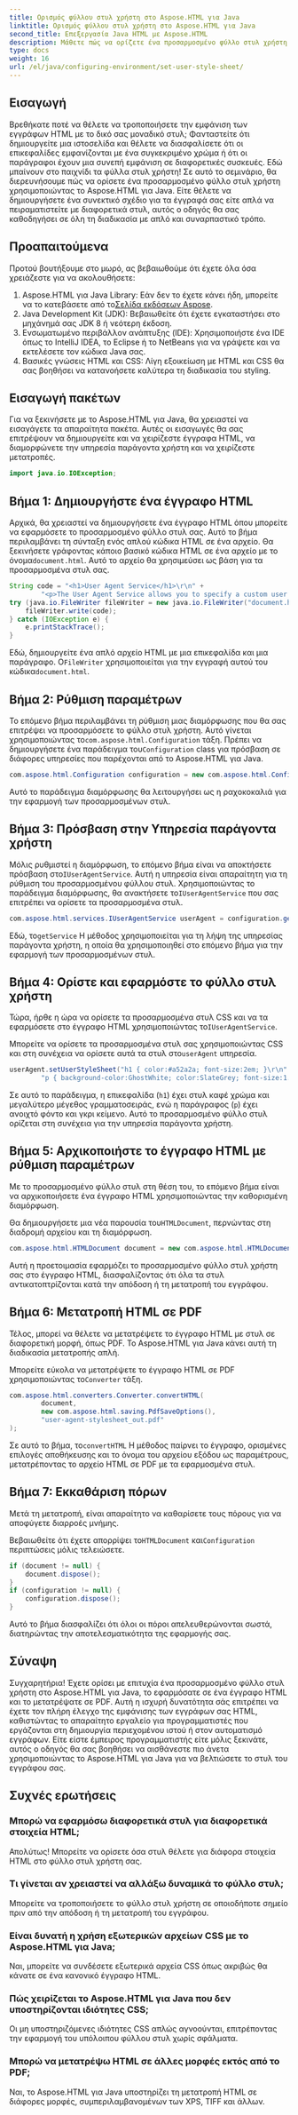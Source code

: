 ```yaml
---
title: Ορισμός φύλλου στυλ χρήστη στο Aspose.HTML για Java
linktitle: Ορισμός φύλλου στυλ χρήστη στο Aspose.HTML για Java
second_title: Επεξεργασία Java HTML με Aspose.HTML
description: Μάθετε πώς να ορίζετε ένα προσαρμοσμένο φύλλο στυλ χρήστη στο Aspose.HTML για Java, βελτιώνοντας το στυλ του εγγράφου σας και μετατρέποντας εύκολα την HTML σε PDF.
type: docs
weight: 16
url: /el/java/configuring-environment/set-user-style-sheet/
---
```

## Εισαγωγή
Βρεθήκατε ποτέ να θέλετε να τροποποιήσετε την εμφάνιση των εγγράφων HTML με το δικό σας μοναδικό στυλ; Φανταστείτε ότι δημιουργείτε μια ιστοσελίδα και θέλετε να διασφαλίσετε ότι οι επικεφαλίδες εμφανίζονται με ένα συγκεκριμένο χρώμα ή ότι οι παράγραφοι έχουν μια συνεπή εμφάνιση σε διαφορετικές συσκευές. Εδώ μπαίνουν στο παιχνίδι τα φύλλα στυλ χρήστη! Σε αυτό το σεμινάριο, θα διερευνήσουμε πώς να ορίσετε ένα προσαρμοσμένο φύλλο στυλ χρήστη χρησιμοποιώντας το Aspose.HTML για Java. Είτε θέλετε να δημιουργήσετε ένα συνεκτικό σχέδιο για τα έγγραφά σας είτε απλά να πειραματιστείτε με διαφορετικά στυλ, αυτός ο οδηγός θα σας καθοδηγήσει σε όλη τη διαδικασία με απλό και συναρπαστικό τρόπο.
## Προαπαιτούμενα
Προτού βουτήξουμε στο μωρό, ας βεβαιωθούμε ότι έχετε όλα όσα χρειάζεστε για να ακολουθήσετε:
1.  Aspose.HTML για Java Library: Εάν δεν το έχετε κάνει ήδη, μπορείτε να το κατεβάσετε από το[Σελίδα εκδόσεων Aspose](https://releases.aspose.com/html/java/).
2. Java Development Kit (JDK): Βεβαιωθείτε ότι έχετε εγκαταστήσει στο μηχάνημά σας JDK 8 ή νεότερη έκδοση.
3. Ενσωματωμένο περιβάλλον ανάπτυξης (IDE): Χρησιμοποιήστε ένα IDE όπως το IntelliJ IDEA, το Eclipse ή το NetBeans για να γράψετε και να εκτελέσετε τον κώδικα Java σας.
4. Βασικές γνώσεις HTML και CSS: Λίγη εξοικείωση με HTML και CSS θα σας βοηθήσει να κατανοήσετε καλύτερα τη διαδικασία του styling.

## Εισαγωγή πακέτων
Για να ξεκινήσετε με το Aspose.HTML για Java, θα χρειαστεί να εισαγάγετε τα απαραίτητα πακέτα. Αυτές οι εισαγωγές θα σας επιτρέψουν να δημιουργείτε και να χειρίζεστε έγγραφα HTML, να διαμορφώνετε την υπηρεσία παράγοντα χρήστη και να χειρίζεστε μετατροπές.
```java
import java.io.IOException;
```
## Βήμα 1: Δημιουργήστε ένα έγγραφο HTML
Αρχικά, θα χρειαστεί να δημιουργήσετε ένα έγγραφο HTML όπου μπορείτε να εφαρμόσετε το προσαρμοσμένο φύλλο στυλ σας. Αυτό το βήμα περιλαμβάνει τη σύνταξη ενός απλού κώδικα HTML σε ένα αρχείο.
 Θα ξεκινήσετε γράφοντας κάποιο βασικό κώδικα HTML σε ένα αρχείο με το όνομα`document.html`. Αυτό το αρχείο θα χρησιμεύσει ως βάση για τα προσαρμοσμένα στυλ σας.
```java
String code = "<h1>User Agent Service</h1>\r\n" +
        "<p>The User Agent Service allows you to specify a custom user stylesheet, a primary character set for the document, language, and fonts settings.</p>\r\n";
try (java.io.FileWriter fileWriter = new java.io.FileWriter("document.html")) {
    fileWriter.write(code);
} catch (IOException e) {
    e.printStackTrace();
}
```
 Εδώ, δημιουργείτε ένα απλό αρχείο HTML με μια επικεφαλίδα και μια παράγραφο. Ο`FileWriter` χρησιμοποιείται για την εγγραφή αυτού του κώδικα`document.html`.
## Βήμα 2: Ρύθμιση παραμέτρων
Το επόμενο βήμα περιλαμβάνει τη ρύθμιση μιας διαμόρφωσης που θα σας επιτρέψει να προσαρμόσετε το φύλλο στυλ χρήστη. Αυτό γίνεται χρησιμοποιώντας το`com.aspose.html.Configuration` τάξη.
 Πρέπει να δημιουργήσετε ένα παράδειγμα του`Configuration` class για πρόσβαση σε διάφορες υπηρεσίες που παρέχονται από το Aspose.HTML για Java.
```java
com.aspose.html.Configuration configuration = new com.aspose.html.Configuration();
```
Αυτό το παράδειγμα διαμόρφωσης θα λειτουργήσει ως η ραχοκοκαλιά για την εφαρμογή των προσαρμοσμένων στυλ.
## Βήμα 3: Πρόσβαση στην Υπηρεσία παράγοντα χρήστη
 Μόλις ρυθμιστεί η διαμόρφωση, το επόμενο βήμα είναι να αποκτήσετε πρόσβαση στο`IUserAgentService`. Αυτή η υπηρεσία είναι απαραίτητη για τη ρύθμιση του προσαρμοσμένου φύλλου στυλ.
 Χρησιμοποιώντας το παράδειγμα διαμόρφωσης, θα ανακτήσετε το`IUserAgentService` που σας επιτρέπει να ορίσετε τα προσαρμοσμένα στυλ.
```java
com.aspose.html.services.IUserAgentService userAgent = configuration.getService(com.aspose.html.services.IUserAgentService.class);
```
 Εδώ, το`getService` Η μέθοδος χρησιμοποιείται για τη λήψη της υπηρεσίας παράγοντα χρήστη, η οποία θα χρησιμοποιηθεί στο επόμενο βήμα για την εφαρμογή των προσαρμοσμένων στυλ.
## Βήμα 4: Ορίστε και εφαρμόστε το φύλλο στυλ χρήστη
 Τώρα, ήρθε η ώρα να ορίσετε τα προσαρμοσμένα στυλ CSS και να τα εφαρμόσετε στο έγγραφο HTML χρησιμοποιώντας το`IUserAgentService`.

Μπορείτε να ορίσετε τα προσαρμοσμένα στυλ σας χρησιμοποιώντας CSS και στη συνέχεια να ορίσετε αυτά τα στυλ στο`userAgent` υπηρεσία.
```java
userAgent.setUserStyleSheet("h1 { color:#a52a2a; font-size:2em; }\r\n" +
        "p { background-color:GhostWhite; color:SlateGrey; font-size:1.2em; }\r\n");
```
Σε αυτό το παράδειγμα, η επικεφαλίδα (`h1`) έχει στυλ καφέ χρώμα και μεγαλύτερο μέγεθος γραμματοσειράς, ενώ η παράγραφος (`p`) έχει ανοιχτό φόντο και γκρι κείμενο. Αυτό το προσαρμοσμένο φύλλο στυλ ορίζεται στη συνέχεια για την υπηρεσία παράγοντα χρήστη.
## Βήμα 5: Αρχικοποιήστε το έγγραφο HTML με ρύθμιση παραμέτρων
Με το προσαρμοσμένο φύλλο στυλ στη θέση του, το επόμενο βήμα είναι να αρχικοποιήσετε ένα έγγραφο HTML χρησιμοποιώντας την καθορισμένη διαμόρφωση.

 Θα δημιουργήσετε μια νέα παρουσία του`HTMLDocument`, περνώντας στη διαδρομή αρχείου και τη διαμόρφωση.
```java
com.aspose.html.HTMLDocument document = new com.aspose.html.HTMLDocument("document.html", configuration);
```
Αυτή η προετοιμασία εφαρμόζει το προσαρμοσμένο φύλλο στυλ χρήστη σας στο έγγραφο HTML, διασφαλίζοντας ότι όλα τα στυλ αντικατοπτρίζονται κατά την απόδοση ή τη μετατροπή του εγγράφου.
## Βήμα 6: Μετατροπή HTML σε PDF
Τέλος, μπορεί να θέλετε να μετατρέψετε το έγγραφο HTML με στυλ σε διαφορετική μορφή, όπως PDF. Το Aspose.HTML για Java κάνει αυτή τη διαδικασία μετατροπής απλή.

Μπορείτε εύκολα να μετατρέψετε το έγγραφο HTML σε PDF χρησιμοποιώντας το`Converter` τάξη.
```java
com.aspose.html.converters.Converter.convertHTML(
        document,
        new com.aspose.html.saving.PdfSaveOptions(),
        "user-agent-stylesheet_out.pdf"
);
```
 Σε αυτό το βήμα, το`convertHTML` Η μέθοδος παίρνει το έγγραφο, ορισμένες επιλογές αποθήκευσης και το όνομα του αρχείου εξόδου ως παραμέτρους, μετατρέποντας το αρχείο HTML σε PDF με τα εφαρμοσμένα στυλ.
## Βήμα 7: Εκκαθάριση πόρων
Μετά τη μετατροπή, είναι απαραίτητο να καθαρίσετε τους πόρους για να αποφύγετε διαρροές μνήμης.

 Βεβαιωθείτε ότι έχετε απορρίψει το`HTMLDocument` και`Configuration` περιπτώσεις μόλις τελειώσετε.
```java
if (document != null) {
    document.dispose();
}
if (configuration != null) {
    configuration.dispose();
}
```
Αυτό το βήμα διασφαλίζει ότι όλοι οι πόροι απελευθερώνονται σωστά, διατηρώντας την αποτελεσματικότητα της εφαρμογής σας.

## Σύναψη
Συγχαρητήρια! Έχετε ορίσει με επιτυχία ένα προσαρμοσμένο φύλλο στυλ χρήστη στο Aspose.HTML για Java, το εφαρμόσατε σε ένα έγγραφο HTML και το μετατρέψατε σε PDF. Αυτή η ισχυρή δυνατότητα σάς επιτρέπει να έχετε τον πλήρη έλεγχο της εμφάνισης των εγγράφων σας HTML, καθιστώντας το απαραίτητο εργαλείο για προγραμματιστές που εργάζονται στη δημιουργία περιεχομένου ιστού ή στον αυτοματισμό εγγράφων. Είτε είστε έμπειρος προγραμματιστής είτε μόλις ξεκινάτε, αυτός ο οδηγός θα σας βοηθήσει να αισθάνεστε πιο άνετα χρησιμοποιώντας το Aspose.HTML για Java για να βελτιώσετε το στυλ του εγγράφου σας.
## Συχνές ερωτήσεις
### Μπορώ να εφαρμόσω διαφορετικά στυλ για διαφορετικά στοιχεία HTML;  
Απολύτως! Μπορείτε να ορίσετε όσα στυλ θέλετε για διάφορα στοιχεία HTML στο φύλλο στυλ χρήστη σας.
### Τι γίνεται αν χρειαστεί να αλλάξω δυναμικά το φύλλο στυλ;  
Μπορείτε να τροποποιήσετε το φύλλο στυλ χρήστη σε οποιοδήποτε σημείο πριν από την απόδοση ή τη μετατροπή του εγγράφου.
### Είναι δυνατή η χρήση εξωτερικών αρχείων CSS με το Aspose.HTML για Java;  
Ναι, μπορείτε να συνδέσετε εξωτερικά αρχεία CSS όπως ακριβώς θα κάνατε σε ένα κανονικό έγγραφο HTML.
### Πώς χειρίζεται το Aspose.HTML για Java που δεν υποστηρίζονται ιδιότητες CSS;  
Οι μη υποστηριζόμενες ιδιότητες CSS απλώς αγνοούνται, επιτρέποντας την εφαρμογή του υπόλοιπου φύλλου στυλ χωρίς σφάλματα.
### Μπορώ να μετατρέψω HTML σε άλλες μορφές εκτός από το PDF;  
Ναι, το Aspose.HTML για Java υποστηρίζει τη μετατροπή HTML σε διάφορες μορφές, συμπεριλαμβανομένων των XPS, TIFF και άλλων.